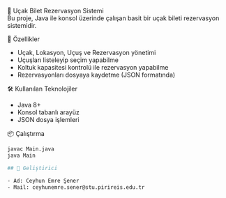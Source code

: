 🎫 Uçak Bilet Rezervasyon Sistemi  
Bu proje, Java ile konsol üzerinde çalışan basit bir uçak bileti rezervasyon sistemidir.

🚀 Özellikler  
- Uçak, Lokasyon, Uçuş ve Rezervasyon yönetimi  
- Uçuşları listeleyip seçim yapabilme  
- Koltuk kapasitesi kontrolü ile rezervasyon yapabilme  
- Rezervasyonları dosyaya kaydetme (JSON formatında)

🛠️ Kullanılan Teknolojiler  
- Java 8+  
- Konsol tabanlı arayüz  
- JSON dosya işlemleri

📦 Çalıştırma  
```bash
javac Main.java
java Main

## 👤 Geliştirici

- Ad: Ceyhun Emre Şener
- Mail: ceyhunemre.sener@stu.pirireis.edu.tr
